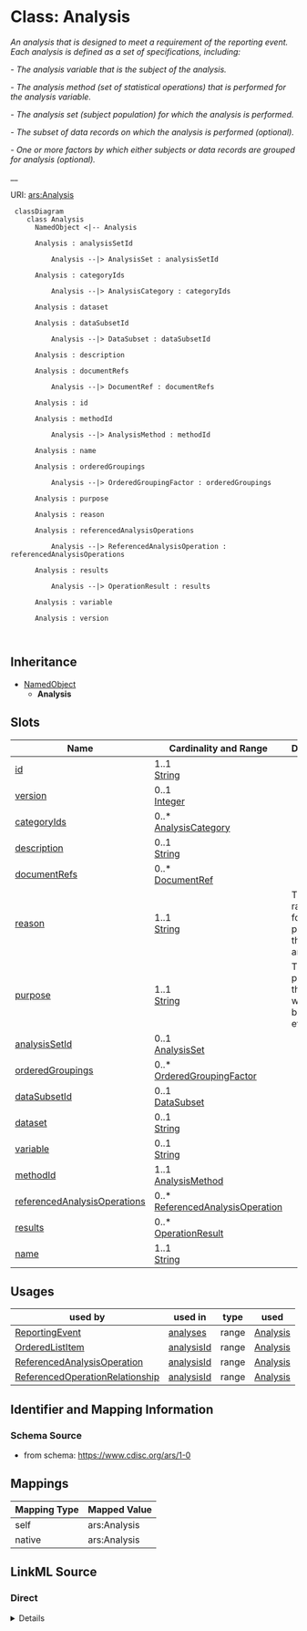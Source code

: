 # Class: Analysis


_An analysis that is designed to meet a requirement of the reporting event. Each analysis is defined as a set of specifications, including:_

_- The analysis variable that is the subject of the analysis._

_- The analysis method (set of statistical operations) that is performed for the analysis variable._

_- The analysis set (subject population) for which the analysis is performed._

_- The subset of data records on which the analysis is performed (optional)._

_- One or more factors by which either subjects or data records are grouped for analysis (optional)._

__





URI: [ars:Analysis](https://www.cdisc.org/ars/1-0Analysis)



```mermaid
 classDiagram
    class Analysis
      NamedObject <|-- Analysis
      
      Analysis : analysisSetId
        
          Analysis --|> AnalysisSet : analysisSetId
        
      Analysis : categoryIds
        
          Analysis --|> AnalysisCategory : categoryIds
        
      Analysis : dataset
        
      Analysis : dataSubsetId
        
          Analysis --|> DataSubset : dataSubsetId
        
      Analysis : description
        
      Analysis : documentRefs
        
          Analysis --|> DocumentRef : documentRefs
        
      Analysis : id
        
      Analysis : methodId
        
          Analysis --|> AnalysisMethod : methodId
        
      Analysis : name
        
      Analysis : orderedGroupings
        
          Analysis --|> OrderedGroupingFactor : orderedGroupings
        
      Analysis : purpose
        
      Analysis : reason
        
      Analysis : referencedAnalysisOperations
        
          Analysis --|> ReferencedAnalysisOperation : referencedAnalysisOperations
        
      Analysis : results
        
          Analysis --|> OperationResult : results
        
      Analysis : variable
        
      Analysis : version
        
      
```





## Inheritance
* [NamedObject](NamedObject.md)
    * **Analysis**



## Slots

| Name | Cardinality and Range | Description | Inheritance |
| ---  | --- | --- | --- |
| [id](id.md) | 1..1 <br/> [String](String.md) |  | direct |
| [version](version.md) | 0..1 <br/> [Integer](Integer.md) |  | direct |
| [categoryIds](categoryIds.md) | 0..* <br/> [AnalysisCategory](AnalysisCategory.md) |  | direct |
| [description](description.md) | 0..1 <br/> [String](String.md) |  | direct |
| [documentRefs](documentRefs.md) | 0..* <br/> [DocumentRef](DocumentRef.md) |  | direct |
| [reason](reason.md) | 1..1 <br/> [String](String.md) | The rationale for performing this analysis | direct |
| [purpose](purpose.md) | 1..1 <br/> [String](String.md) | The purpose of the analysis within the body of evidence (e | direct |
| [analysisSetId](analysisSetId.md) | 0..1 <br/> [AnalysisSet](AnalysisSet.md) |  | direct |
| [orderedGroupings](orderedGroupings.md) | 0..* <br/> [OrderedGroupingFactor](OrderedGroupingFactor.md) |  | direct |
| [dataSubsetId](dataSubsetId.md) | 0..1 <br/> [DataSubset](DataSubset.md) |  | direct |
| [dataset](dataset.md) | 0..1 <br/> [String](String.md) |  | direct |
| [variable](variable.md) | 0..1 <br/> [String](String.md) |  | direct |
| [methodId](methodId.md) | 1..1 <br/> [AnalysisMethod](AnalysisMethod.md) |  | direct |
| [referencedAnalysisOperations](referencedAnalysisOperations.md) | 0..* <br/> [ReferencedAnalysisOperation](ReferencedAnalysisOperation.md) |  | direct |
| [results](results.md) | 0..* <br/> [OperationResult](OperationResult.md) |  | direct |
| [name](name.md) | 1..1 <br/> [String](String.md) |  | [NamedObject](NamedObject.md) |





## Usages

| used by | used in | type | used |
| ---  | --- | --- | --- |
| [ReportingEvent](ReportingEvent.md) | [analyses](analyses.md) | range | [Analysis](Analysis.md) |
| [OrderedListItem](OrderedListItem.md) | [analysisId](analysisId.md) | range | [Analysis](Analysis.md) |
| [ReferencedAnalysisOperation](ReferencedAnalysisOperation.md) | [analysisId](analysisId.md) | range | [Analysis](Analysis.md) |
| [ReferencedOperationRelationship](ReferencedOperationRelationship.md) | [analysisId](analysisId.md) | range | [Analysis](Analysis.md) |






## Identifier and Mapping Information







### Schema Source


* from schema: https://www.cdisc.org/ars/1-0





## Mappings

| Mapping Type | Mapped Value |
| ---  | ---  |
| self | ars:Analysis |
| native | ars:Analysis |





## LinkML Source

<!-- TODO: investigate https://stackoverflow.com/questions/37606292/how-to-create-tabbed-code-blocks-in-mkdocs-or-sphinx -->

### Direct

<details>
```yaml
name: Analysis
description: 'An analysis that is designed to meet a requirement of the reporting
  event. Each analysis is defined as a set of specifications, including:

  - The analysis variable that is the subject of the analysis.

  - The analysis method (set of statistical operations) that is performed for the
  analysis variable.

  - The analysis set (subject population) for which the analysis is performed.

  - The subset of data records on which the analysis is performed (optional).

  - One or more factors by which either subjects or data records are grouped for analysis
  (optional).

  '
from_schema: https://www.cdisc.org/ars/1-0
rank: 1000
is_a: NamedObject
slots:
- id
- version
- categoryIds
- description
- documentRefs
- reason
- purpose
- analysisSetId
- orderedGroupings
- dataSubsetId
- dataset
- variable
- methodId
- referencedAnalysisOperations
- results

```
</details>

### Induced

<details>
```yaml
name: Analysis
description: 'An analysis that is designed to meet a requirement of the reporting
  event. Each analysis is defined as a set of specifications, including:

  - The analysis variable that is the subject of the analysis.

  - The analysis method (set of statistical operations) that is performed for the
  analysis variable.

  - The analysis set (subject population) for which the analysis is performed.

  - The subset of data records on which the analysis is performed (optional).

  - One or more factors by which either subjects or data records are grouped for analysis
  (optional).

  '
from_schema: https://www.cdisc.org/ars/1-0
rank: 1000
is_a: NamedObject
attributes:
  id:
    name: id
    from_schema: https://www.cdisc.org/ars/1-0
    rank: 1000
    identifier: true
    alias: id
    owner: Analysis
    domain_of:
    - AnalysisCategorization
    - AnalysisCategory
    - Analysis
    - AnalysisMethod
    - Operation
    - ReferencedOperationRelationship
    - Output
    - OutputDisplay
    - DisplaySubSection
    - AnalysisSet
    - GroupingFactor
    - Group
    - DataSubset
    - ReferenceDocument
    - SponsorTerm
    range: string
    required: true
  version:
    name: version
    from_schema: https://www.cdisc.org/ars/1-0
    rank: 1000
    alias: version
    owner: Analysis
    domain_of:
    - Analysis
    - Output
    - OutputDisplay
    range: integer
  categoryIds:
    name: categoryIds
    from_schema: https://www.cdisc.org/ars/1-0
    rank: 1000
    multivalued: true
    alias: categoryIds
    owner: Analysis
    domain_of:
    - Analysis
    - Output
    range: AnalysisCategory
    required: false
    inlined: false
  description:
    name: description
    from_schema: https://www.cdisc.org/ars/1-0
    rank: 1000
    alias: description
    owner: Analysis
    domain_of:
    - Analysis
    - AnalysisMethod
    - ReferencedOperationRelationship
    - CodeParameter
    - SponsorTerm
    range: string
  documentRefs:
    name: documentRefs
    from_schema: https://www.cdisc.org/ars/1-0
    rank: 1000
    multivalued: true
    alias: documentRefs
    owner: Analysis
    domain_of:
    - Analysis
    range: DocumentRef
    inlined: true
  reason:
    name: reason
    description: The rationale for performing this analysis. It indicates when the
      analysis was planned.
    from_schema: https://www.cdisc.org/ars/1-0
    rank: 1000
    alias: reason
    owner: Analysis
    domain_of:
    - Analysis
    range: string
    required: true
    inlined: false
    any_of:
    - range: AnalysisReason
    - range: SponsorTerm
  purpose:
    name: purpose
    description: The purpose of the analysis within the body of evidence (e.g., section
      in the clinical study report).
    from_schema: https://www.cdisc.org/ars/1-0
    rank: 1000
    alias: purpose
    owner: Analysis
    domain_of:
    - Analysis
    range: string
    required: true
    inlined: false
    any_of:
    - range: AnalysisPurpose
    - range: SponsorTerm
  analysisSetId:
    name: analysisSetId
    from_schema: https://www.cdisc.org/ars/1-0
    rank: 1000
    multivalued: false
    alias: analysisSetId
    owner: Analysis
    domain_of:
    - Analysis
    range: AnalysisSet
    inlined: false
  orderedGroupings:
    name: orderedGroupings
    from_schema: https://www.cdisc.org/ars/1-0
    rank: 1000
    multivalued: true
    list_elements_ordered: true
    alias: orderedGroupings
    owner: Analysis
    domain_of:
    - Analysis
    range: OrderedGroupingFactor
    inlined: true
    inlined_as_list: true
  dataSubsetId:
    name: dataSubsetId
    from_schema: https://www.cdisc.org/ars/1-0
    rank: 1000
    alias: dataSubsetId
    owner: Analysis
    domain_of:
    - Analysis
    range: DataSubset
    inlined: false
  dataset:
    name: dataset
    from_schema: https://www.cdisc.org/ars/1-0
    rank: 1000
    alias: dataset
    owner: Analysis
    domain_of:
    - Analysis
    - WhereClauseCondition
    range: string
  variable:
    name: variable
    from_schema: https://www.cdisc.org/ars/1-0
    rank: 1000
    alias: variable
    owner: Analysis
    domain_of:
    - Analysis
    - WhereClauseCondition
    range: string
  methodId:
    name: methodId
    from_schema: https://www.cdisc.org/ars/1-0
    rank: 1000
    alias: methodId
    owner: Analysis
    domain_of:
    - Analysis
    range: AnalysisMethod
    required: true
    inlined: false
  referencedAnalysisOperations:
    name: referencedAnalysisOperations
    from_schema: https://www.cdisc.org/ars/1-0
    rank: 1000
    multivalued: true
    alias: referencedAnalysisOperations
    owner: Analysis
    domain_of:
    - Analysis
    range: ReferencedAnalysisOperation
    inlined: true
    inlined_as_list: true
  results:
    name: results
    from_schema: https://www.cdisc.org/ars/1-0
    rank: 1000
    multivalued: true
    alias: results
    owner: Analysis
    domain_of:
    - Analysis
    range: OperationResult
    inlined: true
    inlined_as_list: true
  name:
    name: name
    from_schema: https://www.cdisc.org/ars/1-0
    rank: 1000
    alias: name
    owner: Analysis
    domain_of:
    - NamedObject
    range: string
    required: true

```
</details>